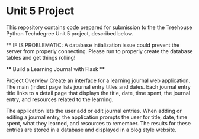 # Unit 5 Project 
This repository contains code prepared for submission to the the Treehouse Python 
Techdegree Unit 5 project, described below.

** IF <flask run> IS PROBLEMATIC:
A database intialization issue could prevent the server from properly connecting. Please 
run <python app.py> to properly create the database tables and get things rolling!

** Build a Learning Journal with Flask **

Project Overview
Create an interface for a learning journal web application. The main (index) page lists 
journal entry titles and dates. Each journal entry title links to a detail page that 
displays the title, date, time spent, the journal entry, and resources related to the learning.

The application lets the user add or edit journal entries. When adding or editing a 
journal entry, the application prompts the user for title, date, time spent, what they 
learned, and resources to remember. The results for these entries are stored in a database 
and displayed in a blog style website. 
